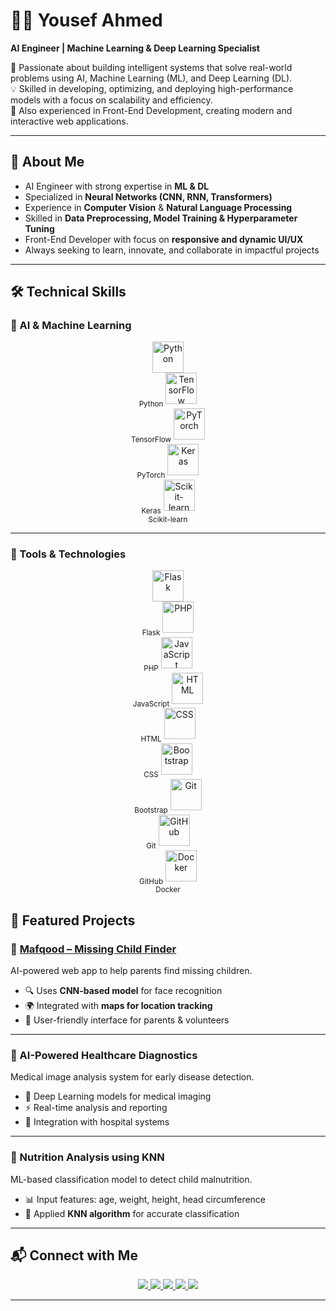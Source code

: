 # 👨‍💻 Yousef Ahmed  

**AI Engineer | Machine Learning & Deep Learning Specialist**  

🚀 Passionate about building intelligent systems that solve real-world problems using AI, Machine Learning (ML), and Deep Learning (DL).  
💡 Skilled in developing, optimizing, and deploying high-performance models with a focus on scalability and efficiency.  
🎨 Also experienced in Front-End Development, creating modern and interactive web applications.  

---

## 📌 About Me  
- AI Engineer with strong expertise in **ML & DL**  
- Specialized in **Neural Networks (CNN, RNN, Transformers)**  
- Experience in **Computer Vision** & **Natural Language Processing**  
- Skilled in **Data Preprocessing, Model Training & Hyperparameter Tuning**  
- Front-End Developer with focus on **responsive and dynamic UI/UX**  
- Always seeking to learn, innovate, and collaborate in impactful projects  

---

## 🛠️ Technical Skills  

### 🔹 AI & Machine Learning  
<div align="center">
  <img src="https://cdn.jsdelivr.net/gh/devicons/devicon/icons/python/python-original.svg" height="50" alt="Python" /><br><sub>Python</sub>
  <img src="https://cdn.jsdelivr.net/gh/devicons/devicon/icons/tensorflow/tensorflow-original.svg" height="50" alt="TensorFlow" /><br><sub>TensorFlow</sub>
  <img src="https://cdn.jsdelivr.net/gh/devicons/devicon/icons/pytorch/pytorch-original.svg" height="50" alt="PyTorch" /><br><sub>PyTorch</sub>
  <img src="https://cdn.jsdelivr.net/gh/devicons/devicon/icons/keras/keras-original.svg" height="50" alt="Keras" /><br><sub>Keras</sub>
  <img src="https://upload.wikimedia.org/wikipedia/commons/0/05/Scikit_learn_logo_small.svg" height="50" alt="Scikit-learn" /><br><sub>Scikit-learn</sub>
</div>

---

### 🔹 Tools & Technologies  
<div align="center">
  <img src="https://cdn.jsdelivr.net/gh/devicons/devicon/icons/flask/flask-original.svg" height="50" alt="Flask" /><br><sub>Flask</sub>
  <img src="https://cdn.jsdelivr.net/gh/devicons/devicon/icons/php/php-original.svg" height="50" alt="PHP" /><br><sub>PHP</sub>
  <img src="https://cdn.jsdelivr.net/gh/devicons/devicon/icons/javascript/javascript-original.svg" height="50" alt="JavaScript" /><br><sub>JavaScript</sub>
  <img src="https://cdn.jsdelivr.net/gh/devicons/devicon/icons/html5/html5-original.svg" height="50" alt="HTML" /><br><sub>HTML</sub>
  <img src="https://cdn.jsdelivr.net/gh/devicons/devicon/icons/css3/css3-original.svg" height="50" alt="CSS" /><br><sub>CSS</sub>
  <img src="https://cdn.jsdelivr.net/gh/devicons/devicon/icons/bootstrap/bootstrap-original.svg" height="50" alt="Bootstrap" /><br><sub>Bootstrap</sub>
  <img src="https://cdn.jsdelivr.net/gh/devicons/devicon/icons/git/git-original.svg" height="50" alt="Git" /><br><sub>Git</sub>
  <img src="https://cdn.jsdelivr.net/gh/devicons/devicon/icons/github/github-original.svg" height="50" alt="GitHub" /><br><sub>GitHub</sub>
  <img src="https://cdn.jsdelivr.net/gh/devicons/devicon/icons/docker/docker-original.svg" height="50" alt="Docker" /><br><sub>Docker</sub>
</div>


## 🚀 Featured Projects  

### 🔹 [Mafqood – Missing Child Finder](https://mafqood.website/)  
AI-powered web app to help parents find missing children.  
- 🔍 Uses **CNN-based model** for face recognition  
- 🌍 Integrated with **maps for location tracking**  
- 📲 User-friendly interface for parents & volunteers  

---

### 🔹 AI-Powered Healthcare Diagnostics  
Medical image analysis system for early disease detection.  
- 🧠 Deep Learning models for medical imaging  
- ⚡ Real-time analysis and reporting  
- 🏥 Integration with hospital systems  

---

### 🔹 Nutrition Analysis using KNN  
ML-based classification model to detect child malnutrition.  
- 📊 Input features: age, weight, height, head circumference  
- 🤖 Applied **KNN algorithm** for accurate classification  

---

## 📬 Connect with Me  
<div align="center">
  <a href="mailto:yousefahmed87a6@gmail.com">
    <img src="https://img.shields.io/badge/Gmail-D14836?style=for-the-badge&logo=gmail&logoColor=white" />
  </a>
  <a href="https://www.linkedin.com/in/yousef-ahmed-029bb22a3/">
    <img src="https://img.shields.io/badge/LinkedIn-0077B5?style=for-the-badge&logo=linkedin&logoColor=white" />
  </a>
  <a href="https://github.com/yousefahmed2004">
    <img src="https://img.shields.io/badge/GitHub-181717?style=for-the-badge&logo=github&logoColor=white" />
  </a>
  <a href="https://www.kaggle.com/yousefahmedabdo">
    <img src="https://img.shields.io/badge/Kaggle-20BEFF?style=for-the-badge&logo=kaggle&logoColor=white" />
  </a>
  <a href="https://wa.me/201006947262">
    <img src="https://img.shields.io/badge/WhatsApp-25D366?style=for-the-badge&logo=whatsapp&logoColor=white" />
  </a>
</div>

---
